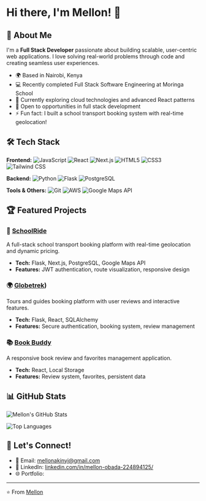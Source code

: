 # Hi there, I'm Mellon! 👋

## 🚀 About Me
I'm a **Full Stack Developer** passionate about building scalable, user-centric web applications. I love solving real-world problems through code and creating seamless user experiences.

- 🌍 Based in Nairobi, Kenya
- 💻 Recently completed Full Stack Software Engineering at Moringa School
- 🌱 Currently exploring cloud technologies and advanced React patterns
- 🎯 Open to opportunities in full stack development
- ⚡ Fun fact: I built a school transport booking system with real-time geolocation!

## 🛠️ Tech Stack

**Frontend:**
![JavaScript](https://img.shields.io/badge/-JavaScript-F7DF1E?style=flat-square&logo=javascript&logoColor=black)
![React](https://img.shields.io/badge/-React-61DAFB?style=flat-square&logo=react&logoColor=black)
![Next.js](https://img.shields.io/badge/-Next.js-000000?style=flat-square&logo=next.js&logoColor=white)
![HTML5](https://img.shields.io/badge/-HTML5-E34F26?style=flat-square&logo=html5&logoColor=white)
![CSS3](https://img.shields.io/badge/-CSS3-1572B6?style=flat-square&logo=css3&logoColor=white)
![Tailwind CSS](https://img.shields.io/badge/-Tailwind_CSS-38B2AC?style=flat-square&logo=tailwind-css&logoColor=white)

**Backend:**
![Python](https://img.shields.io/badge/-Python-3776AB?style=flat-square&logo=python&logoColor=white)
![Flask](https://img.shields.io/badge/-Flask-000000?style=flat-square&logo=flask&logoColor=white)
![PostgreSQL](https://img.shields.io/badge/-PostgreSQL-336791?style=flat-square&logo=postgresql&logoColor=white)

**Tools & Others:**
![Git](https://img.shields.io/badge/-Git-F05032?style=flat-square&logo=git&logoColor=white)
![AWS](https://img.shields.io/badge/-AWS-232F3E?style=flat-square&logo=amazon-aws&logoColor=white)
![Google Maps API](https://img.shields.io/badge/-Google_Maps_API-4285F4?style=flat-square&logo=google-maps&logoColor=white)

## 🏆 Featured Projects

### 🚌 [SchoolRide](https://github.com/Melloniah/School-Minibus-Booking-System)
A full-stack school transport booking platform with real-time geolocation and dynamic pricing.
- **Tech:** Flask, Next.js, PostgreSQL, Google Maps API
- **Features:** JWT authentication, route visualization, responsive design

### 🌍 [Globetrek](https://github.com/Melloniah/Globe-Trek-Tours-and-TourGuides))
Tours and guides booking platform with user reviews and interactive features.
- **Tech:** Flask, React, SQLAlchemy
- **Features:** Secure authentication, booking system, review management

### 📚 [Book Buddy](https://github.com/Melloniah/Book-Buddy)
A responsive book review and favorites management application.
- **Tech:** React, Local Storage
- **Features:** Review system, favorites, persistent data

## 📊 GitHub Stats

![Mellon's GitHub Stats](https://github-readme-stats.vercel.app/api?username=melloniah&show_icons=true&theme=radical)

![Top Languages](https://github-readme-stats.vercel.app/api/top-langs/?username=melloniah&layout=compact&theme=radical)

## 🤝 Let's Connect!

- 📧 Email: mellonakinyi@gmail.com
- 💼 LinkedIn: [linkedin.com/in/mellon-obada-224894125/](https://linkedin.com/in/mellon-obada-224894125/)
- 🌐 Portfolio: 
---

⭐️ From [Mellon](https://github.com/melloniah)
